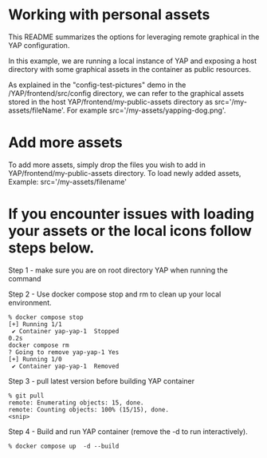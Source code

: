 # Working with personal assets

This README summarizes the options for leveraging remote graphical in the YAP configuration.

In this example, we are running a local instance of YAP and exposing a host directory with some graphical assets in the container as public resources.

As explained in the "config-test-pictures" demo in the /YAP/frontend/src/config directory, we can refer to the graphical assets stored in the host YAP/frontend/my-public-assets directory as src='/my-assets/fileName'.
For example src='/my-assets/yapping-dog.png'.

# Add more assets

To add more assets, simply drop the files you wish to add in YAP/frontend/my-public-assets directory.
To load newly added assets, Example: src='/my-assets/filename'

# If you encounter issues with loading your assets or the local icons follow steps below.

Step 1 - make sure you are on root directory YAP when running the command

Step 2 - Use docker compose stop and rm to clean up your local environment.

```
% docker compose stop
[+] Running 1/1
 ✔ Container yap-yap-1  Stopped                                                                                                                                                                  0.2s
docker compose rm
? Going to remove yap-yap-1 Yes
[+] Running 1/0
 ✔ Container yap-yap-1  Removed

```

Step 3 - pull latest version before building YAP container

```
% git pull
remote: Enumerating objects: 15, done.
remote: Counting objects: 100% (15/15), done.
<snip>

```

Step 4 - Build and run YAP container (remove the -d to run interactively).

```
% docker compose up  -d --build
```
